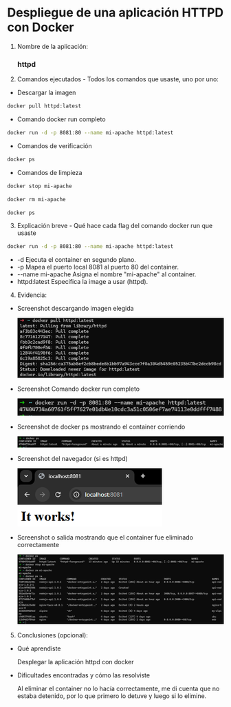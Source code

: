 # Despliegue de una aplicación HTTPD con Docker

1. Nombre de la aplicación:
   ###  **httpd**

2. Comandos ejecutados - Todos los comandos que usaste, uno por uno:

* Descargar la imagen
```bash
docker pull httpd:latest
```

* Comando docker run completo
```bash
docker run -d -p 8081:80 --name mi-apache httpd:latest
```

* Comandos de verificación
```bash
docker ps
```

* Comandos de limpieza
```bash
docker stop mi-apache
```

```bash
docker rm mi-apache
```

```bash
docker ps
```


3. Explicación breve - Qué hace cada flag del comando docker run que usaste
```bash
docker run -d -p 8081:80 --name mi-apache httpd:latest
```
* -d Ejecuta el container en segundo plano.
* -p Mapea el puerto local 8081 al puerto 80 del container.
* --name mi-apache  Asigna el nombre "mi-apache" al container.
* httpd:latest Especifica la image a usar (httpd).


4. Evidencia:

* Screenshot descargando imagen elegida

  ![img.png](screenshots/img.png)

* Screenshot Comando docker run completo

  ![img_1.png](screenshots/img_1.png)

* Screenshot de docker ps mostrando el container corriendo

  ![img_2.png](screenshots/img_2.png)

* Screenshot del navegador (si es httpd)

  ![img_3.png](screenshots/img_3.png)

* Screenshot o salida mostrando que el container fue eliminado correctamente

  ![img_4.png](screenshots/img_4.png)

5. Conclusiones (opcional):

* Qué aprendiste

  Desplegar la aplicación httpd con docker

* Dificultades encontradas y cómo las resolviste

  Al eliminar el container no lo hacía correctamente, me di cuenta que no estaba detenido, por lo que primero lo detuve y luego si lo elimine.